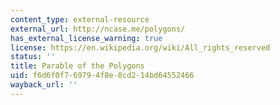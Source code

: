 ```yaml
---
content_type: external-resource
external_url: http://ncase.me/polygons/
has_external_license_warning: true
license: https://en.wikipedia.org/wiki/All_rights_reserved
status: ''
title: Parable of the Polygons
uid: f6d6f0f7-6979-4f8e-8cd2-14bd64552466
wayback_url: ''
---
```

